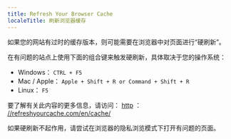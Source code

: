 ```yaml
---
title: Refresh Your Browser Cache
localeTitle: 刷新浏览器缓存
---
```

如果您的网站有过时的缓存版本，则可能需要在浏览器中对页面进行“硬刷新”。

在有问题的站点上使用下面的组合键来触发硬刷新，具体取决于您的操作系统：

*   Windows： `CTRL + F5`
*   Mac / Apple： `Apple + Shift + R or Command + Shift + R`
*   Linux： `F5`

要了解有关此内容的更多信息，请访问： [http](http://refreshyourcache.com/en/cache/) ： [//refreshyourcache.com/en/cache/](http://refreshyourcache.com/en/cache/)

如果硬刷新不起作用，请尝试在浏览器的隐私浏览模式下打开有问题的页面。